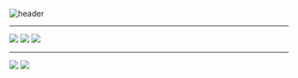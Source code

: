 
![header](https://capsule-render.vercel.app/api?type=waving&color=auto&height=300&section=header&text=Hans%20&fontSize=90)

<hr>
<img src="https://img.shields.io/badge/Java-white?style=for-the-badge&logo=java&logoColor=blue">
<img src="https://img.shields.io/badge/Spring_Framework-auto?style=for-the-badge&logo=spring&logoColor=black">
<img src="https://img.shields.io/badge/Oracle-white?style=for-the-badge&logo=oracle&logoColor=red">

<hr>
<img src="https://img.shields.io/badge/VSCode-white?style=for-the-badge&logo=visualstudiocode&logoColor=blue">
<img src="https://img.shields.io/badge/IDEA-white?style=for-the-badge&logo=IntelliJIDEA&logoColor=black">
